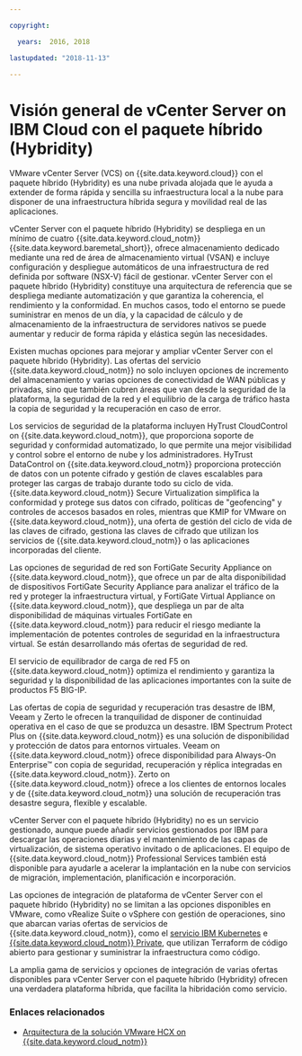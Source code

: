 ```yaml
---

copyright:

  years:  2016, 2018

lastupdated: "2018-11-13"

---
```

# Visión general de vCenter Server on IBM Cloud con el paquete híbrido (Hybridity)

VMware vCenter Server (VCS) on {{site.data.keyword.cloud}} con el paquete híbrido (Hybridity) es una nube privada alojada que le ayuda a extender de forma rápida y sencilla su infraestructura local a la nube para disponer de una infraestructura híbrida segura y movilidad real de las aplicaciones.

vCenter Server con el paquete híbrido (Hybridity) se despliega en un mínimo de cuatro {{site.data.keyword.cloud_notm}} {{site.data.keyword.baremetal_short}}, ofrece almacenamiento dedicado mediante una red de área de almacenamiento virtual (VSAN) e incluye configuración y despliegue automáticos de una infraestructura de red definida por software (NSX-V) fácil de gestionar. vCenter Server con el paquete híbrido (Hybridity) constituye una arquitectura de referencia que se despliega mediante automatización y que garantiza la coherencia, el rendimiento y la conformidad. En muchos casos, todo el entorno se puede suministrar en menos de un día, y la capacidad de cálculo y de almacenamiento de la infraestructura de servidores nativos se puede aumentar y reducir de forma rápida y elástica según las necesidades.

Existen muchas opciones para mejorar y ampliar vCenter Server con el paquete híbrido (Hybridity). Las ofertas del servicio {{site.data.keyword.cloud_notm}} no solo incluyen opciones de incremento del almacenamiento y varias opciones de conectividad de WAN públicas y privadas, sino que también cubren áreas que van desde la seguridad de la plataforma, la seguridad de la red y el equilibrio de la carga de tráfico hasta la copia de seguridad y la recuperación en caso de error.

Los servicios de seguridad de la plataforma incluyen HyTrust CloudControl on {{site.data.keyword.cloud_notm}}, que proporciona soporte de seguridad y conformidad automatizado, lo que permite una mejor visibilidad y control sobre el entorno de nube y los administradores. HyTrust DataControl on {{site.data.keyword.cloud_notm}} proporciona protección de datos con un potente cifrado y gestión de claves escalables para proteger las cargas de trabajo durante todo su ciclo de vida. {{site.data.keyword.cloud_notm}} Secure Virtualization simplifica la conformidad y protege sus datos con cifrado, políticas de "geofencing" y controles de accesos basados en roles, mientras que KMIP for VMware on {{site.data.keyword.cloud_notm}}, una oferta de gestión del ciclo de vida de las claves de cifrado, gestiona las claves de cifrado que utilizan los servicios de {{site.data.keyword.cloud_notm}} o las aplicaciones incorporadas del cliente.

Las opciones de seguridad de red son FortiGate Security Appliance on {{site.data.keyword.cloud_notm}}, que ofrece un par de alta disponibilidad de dispositivos FortiGate Security Appliance para analizar el tráfico de la red y proteger la infraestructura virtual, y FortiGate Virtual Appliance on {{site.data.keyword.cloud_notm}}, que despliega un par de alta disponibilidad de máquinas virtuales FortiGate en {{site.data.keyword.cloud_notm}} para reducir el riesgo mediante la implementación de potentes controles de seguridad en la infraestructura virtual. Se están desarrollando más ofertas de seguridad de red.

El servicio de equilibrador de carga de red F5 on {{site.data.keyword.cloud_notm}} optimiza el rendimiento y garantiza la seguridad y la disponibilidad de las aplicaciones importantes con la suite de productos F5 BIG-IP.

Las ofertas de copia de seguridad y recuperación tras desastre de IBM, Veeam y Zerto le ofrecen la tranquilidad de disponer de continuidad operativa en el caso de que se produzca un desastre. IBM Spectrum Protect Plus on {{site.data.keyword.cloud_notm}} es una solución de disponibilidad y protección de datos para entornos virtuales. Veeam on {{site.data.keyword.cloud_notm}} ofrece disponibilidad para Always-On Enterprise™ con copia de seguridad, recuperación y réplica integradas en {{site.data.keyword.cloud_notm}}. Zerto on {{site.data.keyword.cloud_notm}} ofrece a los clientes de entornos locales y de {{site.data.keyword.cloud_notm}} una solución de recuperación tras desastre segura, flexible y escalable.

vCenter Server con el paquete híbrido (Hybridity) no es un servicio gestionado, aunque puede añadir servicios gestionados por IBM para descargar las operaciones diarias y el mantenimiento de las capas de virtualización, de sistema operativo invitado o de aplicaciones. El equipo de {{site.data.keyword.cloud_notm}} Professional Services también está disponible para ayudarle a acelerar la implantación en la nube con servicios de migración, implementación, planificación e incorporación.

Las opciones de integración de plataforma de vCenter Server con el paquete híbrido (Hybridity) no se limitan a las opciones disponibles en VMware, como vRealize Suite o vSphere con gestión de operaciones, sino que abarcan varias ofertas de servicios de {{site.data.keyword.cloud_notm}}, como el [servicio IBM Kubernetes](../vcsiks/vcsiks-intro.html) e [{{site.data.keyword.cloud_notm}} Private](../vcsicp/vcsicp-intro.html), que utilizan Terraform de código abierto para gestionar y suministrar la infraestructura como código.

La amplia gama de servicios y opciones de integración de varias ofertas disponibles para vCenter Server con el paquete híbrido (Hybridity) ofrecen una verdadera plataforma híbrida, que facilita la hibridación como servicio.

### Enlaces relacionados

* [Arquitectura de la solución VMware HCX on {{site.data.keyword.cloud_notm}}](https://www.ibm.com/cloud/garage/files/HCX_Architecture_Design.pdf)
